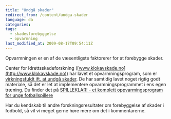 ```yaml
---
title: "Undgå skader"
redirect_from: /content/undga-skader
language: da
categories:
tags:
  - skadesforebyggelse
  - opvarmning
last_modified_at: 2009-08-17T09:54:11Z
---
```


Opvarmningen er en af de væsentligste faktorerer for at forebygge skader.

Center for Idrettsskadeforskning ([www.klokavskade.no](http://www.klokavskade.no)) har lavet et opvarmningsprogram, som er [virkningsfuldt ift. at undgå skader](http://www.klokavskade.no/upload/Publication/Soligard_BMJ_2008_Comprehensive%20warm-up%20programme%20to%20prevent%20injuries%20in%20young%20female%20footballers.pdf). De har samtidig lavet noget rigtig godt materiale, så det er let at implementere opvarmningsprogrammet i ens egen træning. Du finder det på [SPILLEKLAR! - et komplett oppvarmingsprogram for unge fotballspillere](http://www.klokavskade.no/no/Skadefri/Fotball/SPILLEKLAR/)

Har du kendskab til andre forskningsresultater om forebyggelse af skader i fodbold, så vil vi meget gerne høre mere om det i kommentarerne.

